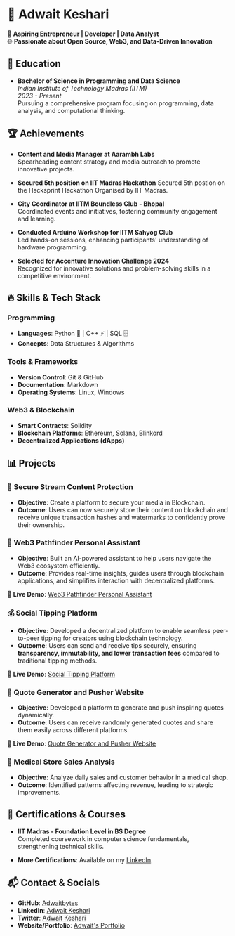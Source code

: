 # 🚀 Adwait Keshari

🎯 **Aspiring Entrepreneur | Developer | Data Analyst**  
🌐 **Passionate about Open Source, Web3, and Data-Driven Innovation**

## 🏫 Education

- **Bachelor of Science in Programming and Data Science**  
  *Indian Institute of Technology Madras (IITM)*  
  *2023 - Present*  
  Pursuing a comprehensive program focusing on programming, data analysis, and computational thinking.

## 🏆 Achievements

- **Content and Media Manager at Aarambh Labs**  
  Spearheading content strategy and media outreach to promote innovative projects.

- **Secured 5th position on IIT Madras Hackathon**
  Secured 5th postion on the Hacksprint Hackathon Organised by IIT Madras.

- **City Coordinator at IITM Boundless Club - Bhopal**  
  Coordinated events and initiatives, fostering community engagement and learning.

- **Conducted Arduino Workshop for IITM Sahyog Club**  
  Led hands-on sessions, enhancing participants' understanding of hardware programming.

- **Selected for Accenture Innovation Challenge 2024**  
  Recognized for innovative solutions and problem-solving skills in a competitive environment.


## 🔥 Skills & Tech Stack

### **Programming**

- **Languages**: Python 🐍 | C++ ⚡ | SQL 🗄️  
- **Concepts**: Data Structures & Algorithms

### **Tools & Frameworks**

- **Version Control**: Git & GitHub  
- **Documentation**: Markdown  
- **Operating Systems**: Linux, Windows

### **Web3 & Blockchain**

- **Smart Contracts**: Solidity  
- **Blockchain Platforms**: Ethereum, Solana, Blinkord  
- **Decentralized Applications (dApps)**

## 📊 Projects

### 🔐 Secure Stream Content Protection 

- **Objective**: Create a platform to secure your media in Blockchain.
- **Outcome**: Users can now securely store their content on blockchain and receive unique transaction hashes and watermarks to confidently prove their ownership.

### 🧭 Web3 Pathfinder Personal Assistant  

- **Objective**: Built an AI-powered assistant to help users navigate the Web3 ecosystem efficiently.  
- **Outcome**: Provides real-time insights, guides users through blockchain applications, and simplifies interaction with decentralized platforms.  

🔗 **Live Demo**: [Web3 Pathfinder Personal Assistant](https://web3-pathfinder-personal-assistant.vercel.app/)  

 ### 💰 Social Tipping Platform  

- **Objective**: Developed a decentralized platform to enable seamless peer-to-peer tipping for creators using blockchain technology.  
- **Outcome**: Users can send and receive tips securely, ensuring **transparency, immutability, and lower transaction fees** compared to traditional tipping methods.  

🔗 **Live Demo**: [Social Tipping Platform](https://6xyvgbiwlpos4hwm.vercel.app/)  

### 📝 Quote Generator and Pusher Website  

- **Objective**: Developed a platform to generate and push inspiring quotes dynamically.  
- **Outcome**: Users can receive randomly generated quotes and share them easily across different platforms.  

🔗 **Live Demo**: [Quote Generator and Pusher Website](https://quote-generator-and-pusher-website.vercel.app/)  

 ### 🏥 Medical Store Sales Analysis

- **Objective**: Analyze daily sales and customer behavior in a medical shop.  
- **Outcome**: Identified patterns affecting revenue, leading to strategic improvements.

## 🏅 Certifications & Courses

- **IIT Madras - Foundation Level in BS Degree**  
  Completed coursework in computer science fundamentals, strengthening technical skills.

- **More Certifications**: Available on my [LinkedIn](https://www.linkedin.com/in/adwait-keshari-b5793b294).


## 📬 Contact & Socials

- **GitHub**: [Adwaitbytes](https://github.com/Adwaitbytes)  
- **LinkedIn**: [Adwait Keshari](https://www.linkedin.com/in/adwait-keshari-b5793b294)  
- **Twitter**: [Adwait Keshari](https://x.com/AdwaitKeshari)
- **Website/Portfolio**: [Adwait's Portfolio](https://adwaitbytes.github.io/)
